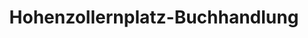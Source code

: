 ---
title: "Hohenzollernplatz-Buchhandlung"
url: /muenchen/hohenzollernplatz-buchhandlung/
shop: Bücher
---